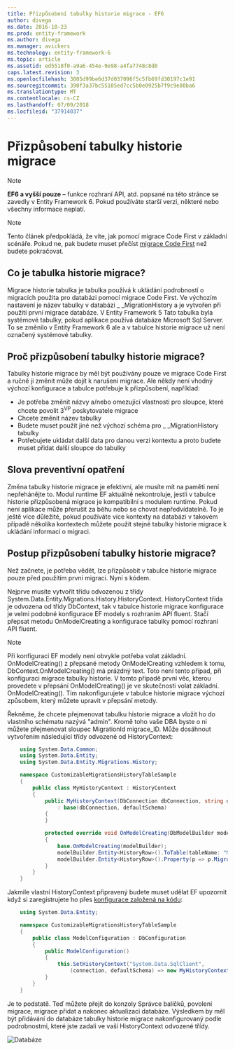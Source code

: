 ```yaml
---
title: Přizpůsobení tabulky historie migrace - EF6
author: divega
ms.date: 2016-10-23
ms.prod: entity-framework
ms.author: divega
ms.manager: avickers
ms.technology: entity-framework-6
ms.topic: article
ms.assetid: ed5518f0-a9a6-454e-9e98-a4fa7748c8d0
caps.latest.revision: 3
ms.openlocfilehash: 3805d99be6d37d037096f5c5fb69fd30197c1e91
ms.sourcegitcommit: 390f3a37bc55105ed7cc5b0e0925b7f9c9e80ba6
ms.translationtype: MT
ms.contentlocale: cs-CZ
ms.lasthandoff: 07/09/2018
ms.locfileid: "37914037"
---
```

# <a name="customizing-the-migrations-history-table"></a>Přizpůsobení tabulky historie migrace
> [!NOTE]
> **EF6 a vyšší pouze** – funkce rozhraní API, atd. popsané na této stránce se zavedly v Entity Framework 6. Pokud používáte starší verzi, některé nebo všechny informace neplatí.

> [!NOTE]
> Tento článek předpokládá, že víte, jak pomocí migrace Code First v základní scénáře. Pokud ne, pak budete muset přečíst [migrace Code First](~/ef6/modeling/code-first/migrations/index.md) než budete pokračovat.

## <a name="what-is-migrations-history-table"></a>Co je tabulka historie migrace?

Migrace historie tabulka je tabulka používá k ukládání podrobností o migracích použita pro databázi pomocí migrace Code First. Ve výchozím nastavení je název tabulky v databázi \_ \_MigrationHistory a je vytvořen při použití první migrace databáze. V Entity Framework 5 Tato tabulka byla systémové tabulky, pokud aplikace používá databáze Microsoft Sql Server. To se změnilo v Entity Framework 6 ale a v tabulce historie migrace už není označený systémové tabulky.

## <a name="why-customize-migrations-history-table"></a>Proč přizpůsobení tabulky historie migrace?

Tabulky historie migrace by měl být používány pouze ve migrace Code First a ručně ji změnit může dojít k narušení migrace. Ale někdy není vhodný výchozí konfigurace a tabulce potřebuje k přizpůsobení, například:

-   Je potřeba změnit názvy a/nebo omezující vlastnosti pro sloupce, které chcete povolit 3<sup>VP</sup> poskytovatele migrace
-   Chcete změnit název tabulky
-   Budete muset použít jiné než výchozí schéma pro \_ \_MigrationHistory tabulky
-   Potřebujete ukládat další data pro danou verzi kontextu a proto budete muset přidat další sloupce do tabulky

## <a name="words-of-precaution"></a>Slova preventivní opatření

Změna tabulky historie migrace je efektivní, ale musíte mít na paměti není nepřehánějte to. Modul runtime EF aktuálně nekontroluje, jestli v tabulce historie přizpůsobená migrace je kompatibilní s modulem runtime. Pokud není aplikace může přerušit za běhu nebo se chovat nepředvídatelně. To je ještě více důležité, pokud používáte více kontexty na databázi v takovém případě několika kontextech můžete použít stejné tabulky historie migrace k ukládání informací o migraci.

## <a name="how-to-customize-migrations-history-table"></a>Postup přizpůsobení tabulky historie migrace?

Než začnete, je potřeba vědět, lze přizpůsobit v tabulce historie migrace pouze před použitím první migraci. Nyní s kódem.

Nejprve musíte vytvořit třídu odvozenou z třídy System.Data.Entity.Migrations.History.HistoryContext. HistoryContext třída je odvozena od třídy DbContext, tak v tabulce historie migrace konfigurace je velmi podobné konfigurace EF modely s rozhraním API fluent. Stačí přepsat metodu OnModelCreating a konfigurace tabulky pomocí rozhraní API fluent.

>[!NOTE]
> Při konfiguraci EF modely není obvykle potřeba volat základní. OnModelCreating() z přepsané metody OnModelCreating vzhledem k tomu, DbContext.OnModelCreating() má prázdný text. Toto není tento případ, při konfiguraci migrace tabulky historie. V tomto případě první věc, kterou provedete v přepsání OnModelCreating() je ve skutečnosti volat základní. OnModelCreating(). Tím nakonfigurujete v tabulce historie migrace výchozí způsobem, který můžete upravit v přepsání metody.

Řekněme, že chcete přejmenovat tabulku historie migrace a vložit ho do vlastního schématu nazývá "admin". Kromě toho vaše DBA byste o ni můžete přejmenovat sloupec MigrationId migrace\_ID.  Může dosáhnout vytvořením následující třídy odvozené od HistoryContext:

``` csharp
    using System.Data.Common;
    using System.Data.Entity;
    using System.Data.Entity.Migrations.History;

    namespace CustomizableMigrationsHistoryTableSample
    {
        public class MyHistoryContext : HistoryContext
        {
            public MyHistoryContext(DbConnection dbConnection, string defaultSchema)
                : base(dbConnection, defaultSchema)
            {
            }

            protected override void OnModelCreating(DbModelBuilder modelBuilder)
            {
                base.OnModelCreating(modelBuilder);
                modelBuilder.Entity<HistoryRow>().ToTable(tableName: "MigrationHistory", schemaName: "admin");
                modelBuilder.Entity<HistoryRow>().Property(p => p.MigrationId).HasColumnName("Migration_ID");
            }
        }
    }
```

Jakmile vlastní HistoryContext připravený budete muset udělat EF upozornit když si zaregistrujete ho přes [konfigurace založená na kódu](http://msdn.com/data/jj680699):

``` csharp
    using System.Data.Entity;

    namespace CustomizableMigrationsHistoryTableSample
    {
        public class ModelConfiguration : DbConfiguration
        {
            public ModelConfiguration()
            {
                this.SetHistoryContext("System.Data.SqlClient",
                    (connection, defaultSchema) => new MyHistoryContext(connection, defaultSchema));
            }
        }
    }
```

Je to podstatě. Teď můžete přejít do konzoly Správce balíčků, povolení migrace, migrace přidat a nakonec aktualizaci databáze. Výsledkem by měl být přidávání do databáze tabulky historie migrace nakonfigurovaný podle podrobnostmi, které jste zadali ve vaší HistoryContext odvozené třídy.

![Databáze](~/ef6/media/database.png)
